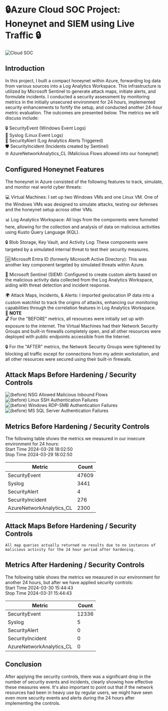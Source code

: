 
# 🔒Azure Cloud SOC Project: Honeynet and SIEM using Live Traffic 🔒
![Cloud SOC](https://github.com/cmsuhre/Azure-SOC/assets/25305998/3531ba98-4260-4367-ba5a-13047b40a479)



## Introduction

In this project, I built a compact honeynet within Azure, forwarding log data from various sources into a Log Analytics Workspace. This infrastructure is utilized by Microsoft Sentinel to generate attack maps, initiate alerts, and formulate incidents. I conducted a security assessment by monitoring metrics in the initially unsecured environment for 24 hours, implemented security enhancements to fortify the setup, and conducted another 24-hour metric evaluation. The outcomes are presented below. The metrics we will discuss include:

🔒 SecurityEvent (Windows Event Logs)<br>
🐧 Syslog (Linux Event Logs)<br>
🚨 SecurityAlert (Log Analytics Alerts Triggered)<br>
🛡️ SecurityIncident (Incidents created by Sentinel)<br>
🌐 AzureNetworkAnalytics_CL (Malicious Flows allowed into our honeynet)<br>

## Configured Honeynet Features

The honeynet in Azure consisted of the following features to track, simulate, and monitor real world cyber threats:

💻 Virtual Machines: I set up two Windows VMs and one Linux VM. One of the Windows VMs was designed to simulate attacks, testing our defenses and the honeynet setup across other VMs.<br>

📊 Log Analytics Workspace: All logs from the components were funneled here, allowing for the collection and analysis of data on malicious activities using Kusto Query Language (KQL).<br>

🔒 Blob Storage, Key Vault, and Activity Log: These components were targeted by a simulated internal threat to test their security measures.<br>

🆔 Microsoft Entra ID (formerly Microsoft Active Directory): This was another key component targeted by simulated threats within Azure.<br>

🚨 Microsoft Sentinel (SIEM): Configured to create custom alerts based on the malicious activity data collected from the Log Analytics Workspace, aiding with threat detection and incident response.<br>

🌍 Attack Maps, Incidents, & Alerts: I imported geolocation IP data into a custom watchlist to track the origins of attacks, enhancing our monitoring capabilities through the correlation features in Log Analytics Workspace.
<br>
📝 <b>NOTE</b>
<br> 
🔓 For the "BEFORE" metrics, all resources were initially set up with exposure to the internet. The Virtual Machines had their Network Security Groups and built-in firewalls completely open, and all other resources were deployed with public endpoints accessible from the Internet.

🔒 For the "AFTER" metrics, the Network Security Groups were tightened by blocking all traffic except for connections from my admin workstation, and all other resources were secured using their built-in firewalls.

## Attack Maps Before Hardening / Security Controls
![(before) NSG Allowed Malicious Inbound Flows](https://github.com/cmsuhre/Azure-SOC/assets/25305998/077b0ce6-7b08-4cd7-8541-2adb639b9e1e)<br>
![(before) Linux SSH Authentication Failures](https://github.com/cmsuhre/Azure-SOC/assets/25305998/68c034b5-be70-4947-b258-a57bd9fd34bd)<br>
![(before) Windows RDP-SMB Authentication Failures](https://github.com/cmsuhre/Azure-SOC/assets/25305998/a31b6713-1c31-4ce7-9725-5c9b74eb4198)<br>
![(before) MS SQL Server Authentication Failures](https://github.com/cmsuhre/Azure-SOC/assets/25305998/38136886-a20b-4ef8-a90d-b0201fc9cc0c)<br>

## Metrics Before Hardening / Security Controls

The following table shows the metrics we measured in our insecure environment for 24 hours:<br>
Start Time 2024-03-28 18:02:50 <br>
Stop Time 2024-03-29 18:02:50

| Metric                   | Count
| ------------------------ | -----
| SecurityEvent            | 47609
| Syslog                   | 3441
| SecurityAlert            | 4
| SecurityIncident         | 276
| AzureNetworkAnalytics_CL | 2300

## Attack Maps Before Hardening / Security Controls

```All map queries actually returned no results due to no instances of malicious activity for the 24 hour period after hardening.```

## Metrics After Hardening / Security Controls

The following table shows the metrics we measured in our environment for another 24 hours, but after we have applied security controls:<br>
Start Time 2024-03-30 15:44:43<br>
Stop Time	2024-03-31 15:44:43

| Metric                   | Count
| ------------------------ | -----
| SecurityEvent            | 12336
| Syslog                   | 5
| SecurityAlert            | 0
| SecurityIncident         | 0
| AzureNetworkAnalytics_CL | 0

## Conclusion

After applying the security controls, there was a significant drop in the number of security events and incidents, clearly showing how effective these measures were. It's also important to point out that if the network resources had been in heavy use by regular users, we might have seen even more security events and alerts during the 24 hours after implementing the controls.

